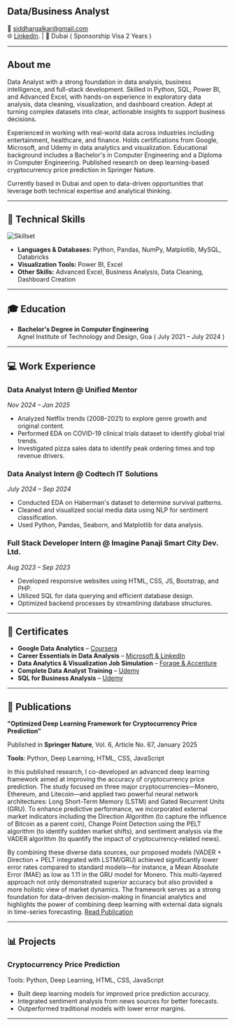 ## Data/Business Analyst

📧 siddhargalkar@gmail.com  
🌐 [LinkedIn](https://www.linkedin.com/in/siddhesh-dhargalkar-b7a36515b/). | 📍 Dubai ( Sponsorship Visa 2 Years ) 

---

## About me
Data Analyst with a strong foundation in data analysis, business intelligence, and full-stack development. Skilled in Python, SQL, Power BI,  and Advanced Excel, with hands-on experience in exploratory data analysis, data cleaning, visualization, and dashboard creation. Adept at turning complex datasets into clear, actionable insights to support business decisions.

Experienced in working with real-world data across industries including entertainment, healthcare, and finance. Holds certifications from Google, Microsoft, and Udemy in data analytics and visualization. Educational background includes a Bachelor's in Computer Engineering and a Diploma in Computer Engineering. Published research on deep learning-based cryptocurrency price prediction in Springer Nature.

Currently based in Dubai and open to data-driven opportunities that leverage both technical expertise and analytical thinking.


---

## 💼 Technical Skills
![Skillset](https://i.postimg.cc/1RFHY6jp/skills-extraasmall.png)
- **Languages & Databases:** Python, Pandas, NumPy, Matplotlib, MySQL, Databricks  
- **Visualization Tools:** Power BI, Excel  
- **Other Skills:** Advanced Excel, Business Analysis, Data Cleaning, Dashboard Creation

---

## 🎓 Education

- **Bachelor's Degree in Computer Engineering**  
  Agnel Institute of Technology and Design, Goa ( July 2021 – July 2024 )

---

## 💻 Work Experience

### **Data Analyst Intern @ Unified Mentor**  
_Nov 2024 – Jan 2025_  
- Analyzed Netflix trends (2008–2021) to explore genre growth and original content.  
- Performed EDA on COVID-19 clinical trials dataset to identify global trial trends.  
- Investigated pizza sales data to identify peak ordering times and top revenue drivers.

### **Data Analyst Intern @ Codtech IT Solutions**  
_July 2024 – Sep 2024_  
- Conducted EDA on Haberman's dataset to determine survival patterns.  
- Cleaned and visualized social media data using NLP for sentiment classification.  
- Used Python, Pandas, Seaborn, and Matplotlib for data analysis.

### **Full Stack Developer Intern @ Imagine Panaji Smart City Dev. Ltd.**  
_Aug 2023 – Sep 2023_  
- Developed responsive websites using HTML, CSS, JS, Bootstrap, and PHP.  
- Utilized SQL for data querying and efficient database design.  
- Optimized backend processes by streamlining database structures.


---

## 📜 Certificates

- **Google Data Analytics** – [Coursera](https://coursera.org/verify/professional-cert/QBGOCHZYX5L7)  
- **Career Essentials in Data Analysis** – [Microsoft & LinkedIn](https://www.linkedin.com/learning/certificates/f8ddd0f09dd8141ad9b2de4e1ea9628862d85854dae7c00114a4f63d33993b4d?trk=share_certificate
)  
- **Data Analytics & Visualization Job Simulation** – [Forage & Accenture](https://forage-uploads-prod.s3.amazonaws.com/completion-certificates/T6kdcdKSTfg2aotxT/hzmoNKtzvAzXsEqx8_T6kdcdKSTfg2aotxT_8vzwCC3kW6yj7SEei_1733679012288_completion_certificate.pdf)  
- **Complete Data Analyst Training** – [Udemy](https://www.udemy.com/certificate/UC-4d4f3c36-e815-4285-a720-6ad07bf100ad/) 
- **SQL for Business Analysis** – [Udemy](https://www.udemy.com/certificate/UC-ed729751-3d74-4a44-8b22-259f66b12a0a/)  

---

## 📝 Publications

**"Optimized Deep Learning Framework for Cryptocurrency Price Prediction"**   

Published in **Springer Nature**, Vol. 6, Article No. 67, January 2025

**Tools**: Python, Deep Learning, HTML, CSS, JavaScript

In this published research, I co-developed an advanced deep learning framework aimed at improving the accuracy of cryptocurrency price prediction. The study focused on three major cryptocurrencies—Monero, Ethereum, and Litecoin—and applied two powerful neural network architectures: Long Short-Term Memory (LSTM) and Gated Recurrent Units (GRU). To enhance predictive performance, we incorporated external market indicators including the Direction Algorithm (to capture the influence of Bitcoin as a parent coin), Change Point Detection using the PELT algorithm (to identify sudden market shifts), and sentiment analysis via the VADER algorithm (to quantify the impact of cryptocurrency-related news).

By combining these diverse data sources, our proposed models (VADER + Direction + PELT integrated with LSTM/GRU) achieved significantly lower error rates compared to standard models—for instance, a Mean Absolute Error (MAE) as low as 1.11 in the GRU model for Monero. This multi-layered approach not only demonstrated superior accuracy but also provided a more holistic view of market dynamics. The framework serves as a strong foundation for data-driven decision-making in financial analytics and highlights the power of combining deep learning with external data signals in time-series forecasting.
[Read Publication](https://link.springer.com/article/10.1007/s42979-024-03611-9)

---


## 📊 Projects

### **Cryptocurrency Price Prediction**  
Tools: Python, Deep Learning, HTML, CSS, JavaScript
- Built deep learning models for improved price prediction accuracy.  
- Integrated sentiment analysis from news sources for better forecasts.  
- Outperformed traditional models with lower error margins.

---
